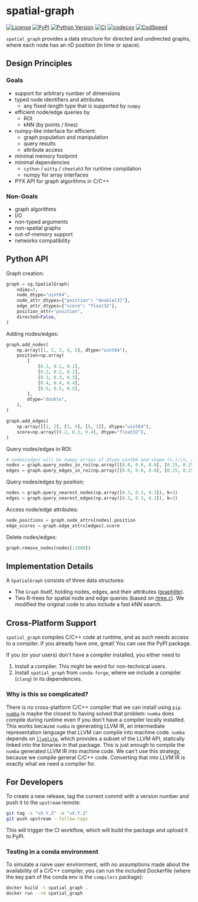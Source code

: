 # spatial-graph

[![License](https://img.shields.io/pypi/l/spatial-graph.svg?color=green)](https://github.com/funkelab/spatial_graph/raw/main/LICENSE)
[![PyPI](https://img.shields.io/pypi/v/spatial-graph.svg?color=green)](https://pypi.org/project/spatial-graph)
[![Python Version](https://img.shields.io/pypi/pyversions/spatial-graph.svg?color=green)](https://python.org)
[![CI](https://github.com/funkelab/spatial_graph/actions/workflows/ci.yaml/badge.svg)](https://github.com/funkelab/spatial_graph/actions/workflows/ci.yaml)
[![codecov](https://codecov.io/gh/funkelab/spatial_graph/branch/main/graph/badge.svg)](https://codecov.io/gh/funkelab/spatial_graph)
[![CodSpeed](https://img.shields.io/endpoint?url=https://codspeed.io/badge.json)](https://codspeed.io/funkelab/spatial_graph)

`spatial_graph` provides a data structure for directed and undirected graphs,
where each node has an nD position (in time or space).

## Design Principles

### Goals

* support for arbitrary number of dimensions
* typed node identifiers and attributes
    * any fixed-length type that is supported by `numpy`
* efficient node/edge queries by
    * ROI
    * kNN (by points / lines)
* numpy-like interface for efficient:
    * graph population and manipulation
    * query results
    * attribute access
* minimal memory footprint
* minimal dependencies
    * `cython` / `witty` / `cheetah3` for runtime compilation
    * numpy for array interfaces
* PYX API for graph algorithms in C/C++

### Non-Goals

* graph algorithms
* I/O
* non-typed arguments
* non-spatial graphs
* out-of-memory support
* networkx compatibility

## Python API

Graph creation:

```python
graph = sg.SpatialGraph(
    ndims=3,
    node_dtype="uint64",
    node_attr_dtypes={"position": "double[3]"},
    edge_attr_dtypes={"score": "float32"},
    position_attr="position",
    directed=False,
)
```

Adding nodes/edges:

```python
graph.add_nodes(
    np.array([1, 2, 3, 4, 5], dtype="uint64"),
    position=np.array(
        [
            [0.1, 0.1, 0.1],
            [0.2, 0.2, 0.2],
            [0.3, 0.3, 0.3],
            [0.4, 0.4, 0.4],
            [0.5, 0.5, 0.5],
        ],
        dtype="double",
    ),
)

graph.add_edges(
    np.array([[1, 2], [3, 4], [5, 1]], dtype="uint64"),
    score=np.array([0.2, 0.3, 0.4], dtype="float32"),
)
```

Query nodes/edges in ROI:

```python
# nodes/edges will be numpy arrays of dtype uint64 and shape (n,)/(n, 2)
nodes = graph.query_nodes_in_roi(np.array([[0.0, 0.0, 0.0], [0.25, 0.25, 0.25]]))
edges = graph.query_edges_in_roi(np.array([[0.0, 0.0, 0.0], [0.25, 0.25, 0.25]]))
```

Query nodes/edges by position:

```python
nodes = graph.query_nearest_nodes(np.array([0.3, 0.3, 0.3]), k=3)
edges = graph.query_nearest_edges(np.array([0.3, 0.3, 0.3]), k=3)
```

Access node/edge attributes:

```python
node_positions = graph.node_attrs[nodes].position
edge_scores = graph.edge_attrs[edges].score
```

Delete nodes/edges:

```python
graph.remove_nodes(nodes[:1000])
```

## Implementation Details

A `SpatialGraph` consists of three data structures:

* The `Graph` itself, holding nodes, edges, and their attributes
  ([graphlite](https://github.com/haasdo95/graphlite)).
* Two R-trees for spatial node and edge queries (based on
  [rtree.c](https://github.com/tidwall/rtree.c)). We modified the original code
  to also include a fast kNN search.

## Cross-Platform Support

`spatial_graph` compiles C/C++ code at runtime, and as such needs access to a
compiler. If you already have one, great! You can use the PyPI package.

If you (or your users) don't have a compiler installed, you either need to

1. Install a compiler. This might be weird for non-technical users.
2. Install `spatial_graph` from `conda-forge`, where we include a compiler
   (`clang`) in its dependencies.

### Why is this so complicated?

There is no cross-platform C/C++ compiler that we can install using `pip`.
[`numba`](https://github.com/numba/numba) is maybe the closest to having solved
that problem: `numba` does compile during runtime even if you don't have a
compiler locally installed. This works because `numba` is generating LLVM IR,
an intermediate representation language that LLVM can compile into machine
code. `numba` depends on [`llvmlite`](https://github.com/numba/llvmlite), which
provides a subset of the LLVM API, statically linked into the binaries in that
package. This is just enough to compile the `numba` generated LLVM IR into
machine code. We can't use this strategy, because we compile general C/C++
code. Converting that into LLVM IR is exactly what we need a compiler for.

## For Developers

To create a new release, tag the current commit with a
version number and push it to the `upstream` remote:

```bash
git tag -a "vX.Y.Z" -m "vX.Y.Z"
git push upstream --follow-tags
```

This will trigger the CI workflow, which will build the package and upload it to PyPI.

### Testing in a conda environment

To simulate a naive user environment, with *no* assumptions made about the
availability of a C/C++ compiler, you can run the included Dockerfile
(where the key part of the conda env is the `compilers` package):

```bash
docker build -t spatial_graph .
docker run --rm spatial_graph
```
